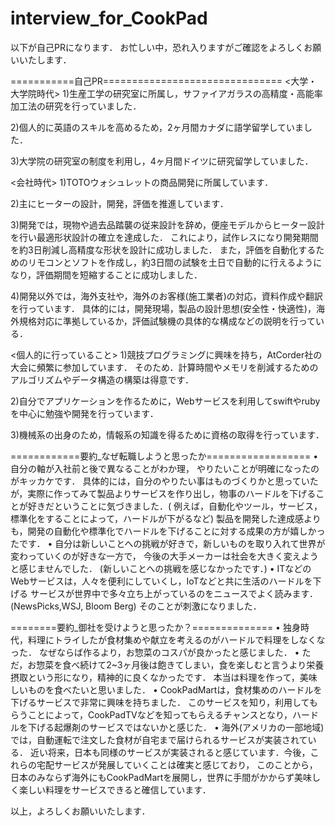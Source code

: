 # interview_for_CookPad

以下が自己PRになります．
お忙しい中，恐れ入りますがご確認をよろしくお願いいたします．

===========自己PR===============================
<大学・大学院時代>
1)生産工学の研究室に所属し，サファイアガラスの高精度・高能率加工法の研究を行っていました．

2)個人的に英語のスキルを高めるため，2ヶ月間カナダに語学留学していました．

3)大学院の研究室の制度を利用し，4ヶ月間ドイツに研究留学していました．

<会社時代>
1)TOTOウォシュレットの商品開発に所属しています．

2)主にヒーターの設計，開発，評価を推進しています．

3)開発では，現物や過去品踏襲の従来設計を辞め，便座モデルからヒーター設計を行い最適形状設計の確立を達成した．
これにより，試作レスになり開発期間を約3日削減し高精度な形状を設計に成功しました．
また，評価を自動化するためのリモコンとソフトを作成し，約3日間の試験を土日で自動的に行えるようになり，評価期間を短縮することに成功しました．

4)開発以外では，海外支社や，海外のお客様(施工業者)の対応，資料作成や翻訳を行っています．
具体的には，開発現場，製品の設計思想(安全性・快適性)，海外規格対応に準拠しているか，評価試験機の具体的な構成などの説明を行っている．

<個人的に行っていること>
1)競技プログラミングに興味を持ち，AtCorder社の大会に頻繁に参加しています．
そのため．計算時間やメモリを削減するためのアルゴリズムやデータ構造の構築は得意です．

2)自分でアプリケーションを作るために，Webサービスを利用してswiftやrubyを中心に勉強や開発を行っています．

3)機械系の出身のため，情報系の知識を得るために資格の取得を行っています．

============要約_なぜ転職しようと思ったか==================
•	自分の軸が入社前と後で異なることがわか理， やりたいことが明確になったのがキッカケです．
具体的には，自分のやりたい事はものづくりかと思っていたが，実際に作ってみて製品よりサービスを作り出し，物事のハードルを下げることが好きだということに気づきました．(
例えば，自動化やツール，サービス，標準化をすることによって，ハードルが下がるなど)
製品を開発した達成感よりも，開発の自動化や標準化でハードルを下げることに対する成果の方が嬉しかったです．
•	自分は新しいことへの挑戦が好きで，新しいものを取り入れて世界が変わっていくのが好きな一方で，
今後の大手メーカーは社会を大きく変えようと感じませんでした． (新しいことへの挑戦を感じなかったです．)
•	ITなどのWebサービスは，人々を便利にしていくし，IoTなどと共に生活のハードルを下げる
サービスが世界中で多々立ち上がっているのをニュースでよく読みます．(NewsPicks,WSJ, Bloom Berg)
そのことが刺激になりました．

========要約_御社を受けようと思ったか？==============
•	独身時代，料理にトライしたが食材集めや献立を考えるのがハードルで料理をしなくなった． なぜならば作るより，お惣菜のコスパが良かったと感じました．
•	ただ，お惣菜を食べ続けて2~3ヶ月後は飽きてしまい，食を楽しむと言うより栄養摂取という形になり，精神的に良くなかったです．
本当は料理を作って，美味しいものを食べたいと思いました．
•	CookPadMartは，食材集めのハードルを下げるサービスで非常に興味を持ちました．
このサービスを知り，利用してもらうことによって，CookPadTVなどを知ってもらえるチャンスとなり，ハードルを下げる起爆剤のサービスではないかと感じた．
•	海外(アメリカの一部地域)では，自動運転で注文した食材が自宅まで届けられるサービスが実装されている．
近い将来，日本も同様のサービスが実装されると感じています．今後，これらの宅配サービスが発展していくことは確実と感じており，
このことから，日本のみならず海外にもCookPadMartを展開し，世界に手間がかからず美味しく楽しい料理をサービスできると確信しています．

以上，よろしくお願いいたします．

